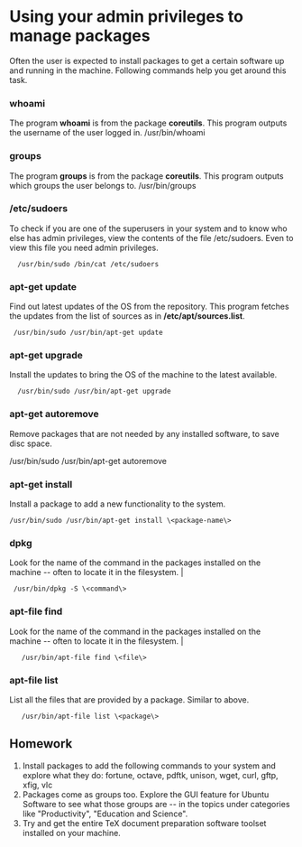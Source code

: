 # Using your admin privileges to manage packages

Often the user is expected to install packages to get a certain software
up and running in the machine. Following commands help you get around
this task.

### whoami
The program **whoami** is from the package **coreutils**. This program outputs the username of the user logged in.
      /usr/bin/whoami

### groups
The program **groups** is from the package **coreutils**. This program outputs which groups the user belongs to.
       /usr/bin/groups

### /etc/sudoers
To check if you are one of the superusers in your system and to know who else has admin privileges, view the contents of the file /etc/sudoers. Even to view this file you need admin privileges.

      /usr/bin/sudo /bin/cat /etc/sudoers 

### apt-get update 
Find out latest updates of the OS from the repository. This program fetches the updates from the list of sources as in **/etc/apt/sources.list**.

     /usr/bin/sudo /usr/bin/apt-get update 

### apt-get upgrade
Install the updates to bring the OS of the machine to the latest available.

      /usr/bin/sudo /usr/bin/apt-get upgrade 

### apt-get autoremove
Remove packages that are not needed by any installed software, to save disc space.  

 /usr/bin/sudo /usr/bin/apt-get autoremove

### apt-get install
Install a package to add a new functionality to the system.

    /usr/bin/sudo /usr/bin/apt-get install \<package-name\> 

### dpkg
Look for the name of the command in the packages installed on the machine -- often to locate it in the filesystem.                   |

     /usr/bin/dpkg -S \<command\> 

### apt-file find
Look for the name of the command in the packages installed on the machine -- often to locate it in the filesystem.                   |

       /usr/bin/apt-file find \<file\>  

### apt-file list
List all the files that are provided by a package. Similar to above.

       /usr/bin/apt-file list \<package\> 

## Homework

1. Install packages to add the following commands to your system and explore what they do: fortune, octave, pdftk, unison, wget, curl, gftp, xfig, vlc
2. Packages come as groups too. Explore the GUI feature for Ubuntu Software to see what those groups are -- in the topics under categories like "Productivity", "Education and Science".
3. Try and get the entire TeX document preparation software toolset installed on your machine.


